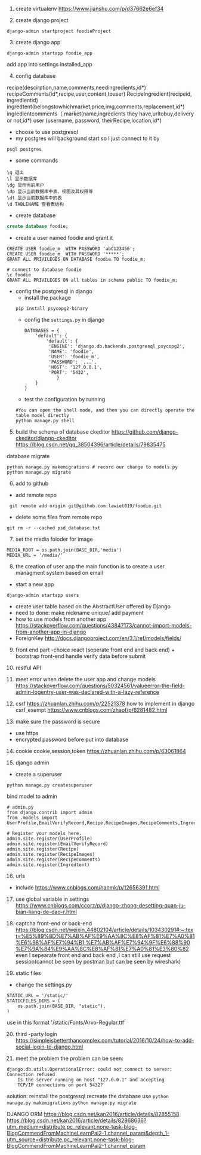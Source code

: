 1. create virtualenv
https://www.jianshu.com/p/d37662e6ef34

2. create django project
```
django-admin startproject foodieProject

```

3. create django app
```
django-admin startapp foodie_app
```
add app into settings installed_app

4. config database

recipe(descirption,name,comments,needingredients,id*)
recipeComments(id*,recipe,user,content,touser)
RecipeIngredient(recipeid, ingredientid)
ingredtent(belongstowhichmarket,price,img,comments,replacement,id*)
ingredientcomments（
market(name,ingredients they have,urltobuy,delivery or not,id*)
user (username, password, theirRecipe,location,id*)

-  choose to use postgresql
  - my postgres will background start so I just connect to it by
  ```
  psql postgres
  ```
  - some commands
  ```
  \q 退出
  \l 显示数据库
  \dg 显示当前用户
  \dp 显示当前数据库中表、视图及其权限等
  \dt 显示当前数据库中的表
  \d TABLENAME 查看表结构
  ```
  - create database
  ```sql
  create database foodie;
  ```
  - create a user named foodie and grant it
  ```
  CREATE USER foodie_m  WITH PASSWORD 'abC123456';
  CREATE USER foodie_m  WITH PASSWORD '*****';
  GRANT ALL PRIVILEGES ON DATABASE foodie TO foodie_m;

  # connect to database foodie
  \c foodie
  GRANT ALL PRIVILEGES ON all tables in schema public TO foodie_m;
  ```

  - config the postgresql in django
    - install the package
    ```
    pip install psycopg2-binary
    ```
    - config the `settings.py` in django
      ```
      DATABASES = {
          'default': {
              'default': {
               'ENGINE': 'django.db.backends.postgresql_psycopg2',
               'NAME': 'foodie',
               'USER': 'foodie_m',
               'PASSWORD': '...',
               'HOST': '127.0.0.1',
               'PORT': '5432',
                  }
          }
      }
      ```
    - test the configuration by running
    ```
    #You can open the shell mode, and then you can directly operate the table model directly
    python manage.py shell
    ```

5. build the schema of database
ckeditor
https://github.com/django-ckeditor/django-ckeditor
https://blog.csdn.net/qq_38504396/article/details/79835475

database migrate
```
python manage.py makemigrations # record our change to models.py
python manage.py migrate
```

6. add to github
- add remote repo
```
 git remote add origin git@github.com:lawiet019/foodie.git
```
- delete some files from remote repo
```
git rm -r --cached psd_database.txt
```

7. set the media foloder for image
```
MEDIA_ROOT = os.path.join(BASE_DIR,'media')
MEDIA_URL = '/media/'
```
8. the creation of user app
the main function is to create a user managment system based on email
- start a new app
```
django-admin startapp users
```

- create user table based on the AbstractUser offered by Django
 - need to done:
   make nickname unique/ add payment
- how to use models from another app
https://stackoverflow.com/questions/43847173/cannot-import-models-from-another-app-in-django
- ForeignKey
http://docs.djangoproject.com/en/3.1/ref/models/fields/

9. front end part -choice react (seperate front end and back end) + bootstrap
front-end handle verify data before submit

10. restful API

11. meet error when delete the user app and change models
 https://stackoverflow.com/questions/50324561/valueerror-the-field-admin-logentry-user-was-declared-with-a-lazy-reference

12. csrf
https://zhuanlan.zhihu.com/p/22521378
how to implement in django
csrf_exempt
https://www.cnblogs.com/zhaof/p/6281482.html

13. make sure the password is secure
- use https
- encrypted password  before put into database

14. cookie
cookie,session,token
https://zhuanlan.zhihu.com/p/63061864

15. django admin
- create a superuser
```
python manage.py createsuperuser
```
bind model to admin
```
# admin.py
from django.contrib import admin
from .models import UserProfile,EmailVerifyRecord,Recipe,RecipeImages,RecipeComments,Ingredtent

# Register your models here.
admin.site.register(UserProfile)
admin.site.register(EmailVerifyRecord)
admin.site.register(Recipe)
admin.site.register(RecipeImages)
admin.site.register(RecipeComments)
admin.site.register(Ingredtent)
```

16. urls
- include
https://www.cnblogs.com/hanmk/p/12656391.html

17. use global variable in settings
https://www.cnblogs.com/ccorz/p/django-zhong-desetting-quan-ju-bian-liang-de-dao-r.html

18. captcha
front-end or back-end
https://blog.csdn.net/weixin_44802104/article/details/103430291#:~:text=%E5%89%8D%E7%AB%AF%E9%AA%8C%E8%AF%81%E7%A0%81%E6%98%AF%E7%94%B1,%E7%AB%AF%E7%94%9F%E6%88%90%E7%9A%84%E9%AA%8C%E8%AF%81%E7%A0%81%E3%80%82
even I sepearate front end and back end ,I can still use request session(cannot be seen by postman but can be seen by wireshark)

19. static files
- change the settings.py
```
STATIC_URL = '/static/'
STATICFILES_DIRS = (
    os.path.join(BASE_DIR, "static"),
)
```

use in this format '/static/Fonts/Arvo-Regular.ttf'

20. third -party login
https://simpleisbetterthancomplex.com/tutorial/2016/10/24/how-to-add-social-login-to-django.html


21. meet the problem
the problem can be seen:
```
django.db.utils.OperationalError: could not connect to server: Connection refused
	Is the server running on host "127.0.0.1" and accepting
	TCP/IP connections on port 5432?
```
solution:
reinstall the postgresql
recreate the database 
use `python manage.py makemigrations` `python manage.py migrate`








DJANGO ORM
https://blog.csdn.net/kan2016/article/details/82855158
https://blog.csdn.net/kan2016/article/details/82868636?utm_medium=distribute.pc_relevant.none-task-blog-BlogCommendFromMachineLearnPai2-1.channel_param&depth_1-utm_source=distribute.pc_relevant.none-task-blog-BlogCommendFromMachineLearnPai2-1.channel_param
